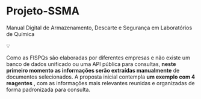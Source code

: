 # Projeto-SSMA
Manual Digital de Armazenamento, Descarte e Segurança em Laboratórios de Química

<aside>
💡

Como as FISPQs são elaboradas por diferentes empresas e não existe um banco de dados unificado ou uma API pública para consultas, **neste primeiro momento as informações serão extraídas manualmente** de documentos selecionados. A proposta inicial contempla **um exemplo com 4 reagentes** , com as informações mais relevantes reunidas e organizadas de forma padronizada para consulta. 

</aside>
